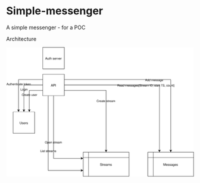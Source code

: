 # Simple-messenger
A simple messenger - for a POC

Architecture

![alt](doc/images/architecture.svg)
